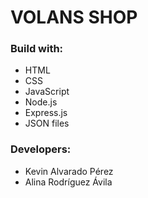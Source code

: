 # VOLANS SHOP
### Build with:
- HTML
- CSS
- JavaScript
- Node.js
- Express.js
- JSON files

### Developers:
- Kevin Alvarado Pérez
- Alina Rodríguez Ávila
